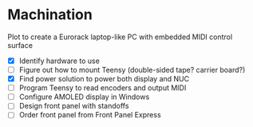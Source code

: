 # Machination

Plot to create a Eurorack laptop-like PC with embedded MIDI control surface

- [x] Identify hardware to use
- [ ] Figure out how to mount Teensy (double-sided tape? carrier board?)
- [x] Find power solution to power both display and NUC
- [ ] Program Teensy to read encoders and output MIDI
- [ ] Configure AMOLED display in Windows
- [ ] Design front panel with standoffs
- [ ] Order front panel from Front Panel Express
